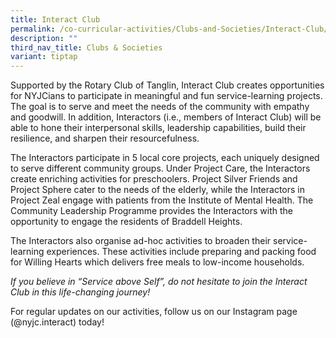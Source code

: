 ```yaml
---
title: Interact Club
permalink: /co-curricular-activities/Clubs-and-Societies/Interact-Club/
description: ""
third_nav_title: Clubs & Societies
variant: tiptap
---
```

<p>Supported by the Rotary Club of Tanglin, Interact Club creates opportunities
for NYJCians to participate in meaningful and fun service-learning projects.
The goal is to serve and meet the needs of the community with empathy and
goodwill. In addition, Interactors (i.e., members of Interact Club) will
be able to hone their interpersonal skills, leadership capabilities, build
their resilience, and sharpen their resourcefulness.&nbsp;&nbsp;&nbsp;</p>
<p>The Interactors participate in 5 local core projects, each uniquely designed
to serve different community groups. Under Project Care, the Interactors
create enriching activities for preschoolers. Project Silver Friends and
Project Sphere cater to the needs of the elderly, while the Interactors
in Project Zeal engage with patients from the Institute of Mental Health.
The Community Leadership Programme provides the Interactors with the opportunity
to engage the residents of Braddell Heights.</p>
<p>The Interactors also organise ad-hoc activities to broaden their service-learning
experiences. These activities include preparing and packing food for Willing
Hearts which delivers free meals to low-income households.&nbsp;</p>
<p><em>If you believe in “Service above Self”, do not hesitate to join the Interact Club in this life-changing journey!</em>
</p>
<p>For regular updates on our activities, follow us on our Instagram page
(@nyjc.interact) today!&nbsp;</p>